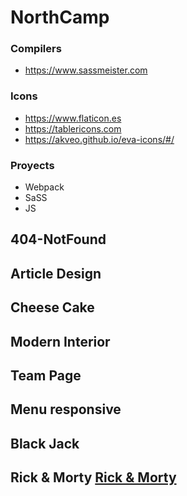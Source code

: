 # NorthCamp
### Compilers
- https://www.sassmeister.com

### Icons
- https://www.flaticon.es
- https://tablericons.com
- https://akveo.github.io/eva-icons/#/

### Proyects 
- Webpack 
- SaSS
- JS

## 404-NotFound
## Article Design
## Cheese Cake
## Modern Interior
## Team Page
## Menu responsive
## Black Jack
## Rick & Morty [Rick & Morty](https://github.com/Rub4l1to/NorthCamp/tree/_Front-End_Proyects/Web_RickMorty)
